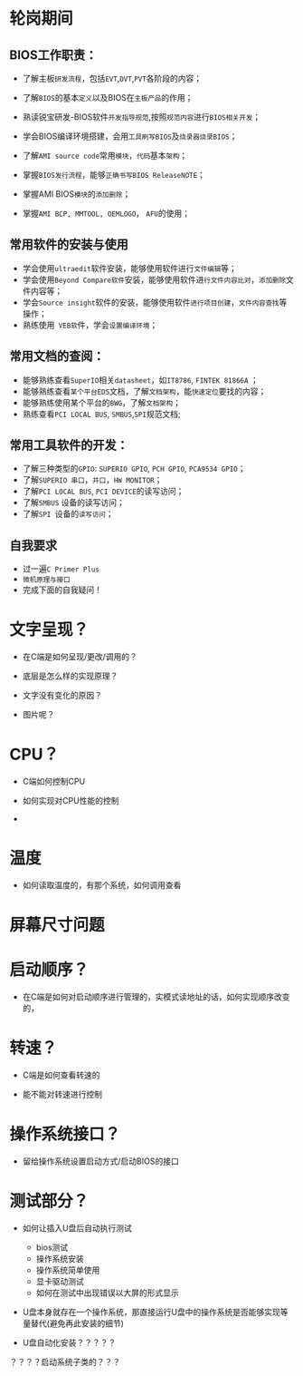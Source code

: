 
# 轮岗期间
## BIOS工作职责：
* 了解主板`研发流程`，包括`EVT`,`DVT`,`PVT`各阶段的内容；

* 了解`BIOS`的基本`定义`以及BIOS在`主板产品`的作用；
* 熟读锐宝研发-BIOS软件`开发指导规范`,按照`规范内容`进行`BIOS相关开发`；
* 学会BIOS编译环境搭建，会用`工具刷写BIOS`及`烧录器烧录BIOS`；
* 了解`AMI source code`常用`模块`，`代码`基本`架构`；
* 掌握`BIOS发行流程`，能够`正确书写BIOS ReleaseNOTE`；
* 掌握AMI BIOS`模块`的`添加删除`；
* 掌握`AMI BCP, MMTOOL, OEMLOGO`， `AFU`的使用；


## 常用软件的安装与使用
* 学会使用`ultraedit`软件安装，能够使用软件进行`文件编辑`等；
* 学会使用`Beyond Compare软件`安装，能够使用软件进`行文件内容比对`，`添加删除`文件内容等；
* 学会`Source insight`软件的安装，能够使用软件`进行项目创建`，`文件内容查找`等操作；
* 熟练使用` VEB软`件，学会`设置编译环境`；
## 常用文档的查阅：
* 能够熟练查看`SuperIO`相关`datasheet`，如`IT8786`, `FINTEK 81866A` ；
* 能够熟练查看`某个平台EDS`文档，了解`文档架构`，能`快速定位`要找的内容；
* 能够熟练使用某个平台的`BWG`，了解`文档架构`；
* 熟练查看`PCI LOCAL BUS`, `SMBUS`,` SPI `规范文档;

## 常用工具软件的开发：

* 了解三种类型的`GPIO`: `SUPERIO GPIO`, `PCH GPIO`, `PCA9534 GPIO`；
* 了解`SUPERIO 串口`，`并口`，`HW MONITOR`； 
* 了解`PCI LOCAL BUS`, `PCI DEVICE`的读写访问；
* 了解`SMBUS` 设备的读写访问；
* 了解`SPI `设备的`读写访问`；

## 自我要求

* 过一遍`C Primer Plus `
* `微机原理与接口`
* 完成下面的自我疑问！




# 文字呈现？

* 在C端是如何呈现/更改/调用的？



* 底层是怎么样的实现原理？



* 文字没有变化的原因？



* 图片呢？





# CPU？

*  C端如何控制CPU



* 如何实现对CPU性能的控制



* 


# 温度
* 如何读取温度的，有那个系统，如何调用查看





# 屏幕尺寸问题







# 启动顺序？

* 在C端是如何对启动顺序进行管理的，实模式读地址的话，如何实现顺序改变的，



# 转速？

* C端是如何查看转速的



* 能不能对转速进行控制





# 操作系统接口？

* 留给操作系统设置启动方式/启动BIOS的接口







# 测试部分？

* 如何让插入U盘后自动执行测试

  * bios测试
  * 操作系统安装
  * 操作系统简单使用
  * 显卡驱动测试
  * 如何在测试中出现错误以大屏的形式显示

* U盘本身就存在一个操作系统，那直接运行U盘中的操作系统是否能够实现等量替代(避免再此安装的细节)


* U盘自动化安装？？？？？

？？？？启动系统子类的？？？



